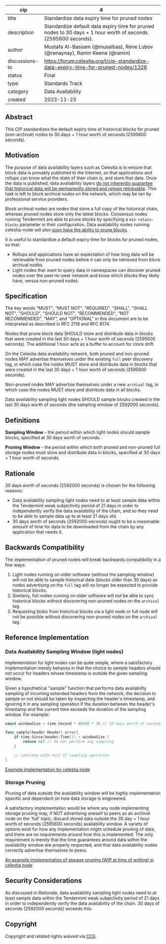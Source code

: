 | cip | 4 |
| - | - |
| title | Standardize data expiry time for pruned nodes |
| description | Standardize default data expiry time for pruned nodes to 30 days + 1 hour worth of seconds (2595600 seconds). |
| author | Mustafa Al-Bassam (@musalbas), Rene Lubov (@renaynay), Ramin Keene (@ramin) |
| discussions-to | <https://forum.celestia.org/t/cip-standardize-data-expiry-time-for-pruned-nodes/1326> |
| status | Final |
| type | Standards Track |
| category | Data Availability |
| created | 2023-11-23 |

## Abstract

This CIP standardizes the default expiry time of historical blocks for pruned (non-archival) nodes to 30 days + 1 hour worth of seconds (2595600 seconds).

## Motivation

The purpose of data availability layers such as Celestia is to ensure that block data is provably published to the Internet, so that applications and rollups can know what the state of their chain is, and store that data. Once the data is published, data availability layers [do not inherently guarantee that historical data will be permanently stored and remain retrievable](https://notes.ethereum.org/@vbuterin/proto_danksharding_faq#If-data-is-deleted-after-30-days-how-would-users-access-older-blobs). This task is left to block archival nodes on the network, which may be ran by professional service providers.

Block archival nodes are nodes that store a full copy of the historical chain, whereas pruned nodes store only the latest blocks. Consensus nodes running Tendermint are able to prune blocks by specifying a `min-retain-blocks` parameter in their configuration. Data availability nodes running celestia-node will also [soon have the ability to prune blocks](https://github.com/celestiaorg/celestia-node/pull/3150/).

It is useful to standardize a default expiry time for blocks for pruned nodes, so that:

* Rollups and applications have an expectation of how long data will be retrievable from pruned nodes before it can only be retrieved from block archival nodes.
* Light nodes that want to query data in namespaces can discover pruned nodes over the peer-to-peer network and know which blocks they likely have, versus non-pruned nodes.

## Specification

The key words "MUST", "MUST NOT", "REQUIRED", "SHALL", "SHALL NOT", "SHOULD", "SHOULD NOT", "RECOMMENDED", "NOT RECOMMENDED", "MAY", and "OPTIONAL" in this document are to be interpreted as described in RFC 2119 and RFC 8174.

Nodes that prune block data SHOULD store and distribute data in blocks that were created in the last 30 days + 1 hour worth of seconds (2595600 seconds). The additional 1 hour acts as a buffer to account for clock drift.

On the Celestia data availability network, both pruned and non-pruned nodes MAY advertise themselves under the existing `full` peer discovery tag, in which case the nodes MUST store and distribute data in blocks that were created in the last 30 days + 1 hour worth of seconds (2595600 seconds).

Non-pruned nodes MAY advertise themselves under a new `archival` tag, in which case the nodes MUST store and distribute data in all blocks.

Data availability sampling light nodes SHOULD sample blocks created in the last 30 days worth of seconds (the sampling window of 2592000 seconds).

## Definitions

**Sampling Window** - the period within which light nodes should sample blocks, specified at 30 days worth of seconds.

**Pruning Window** - the period within which both pruned and non-pruned full storage nodes must store and distribute data in blocks, specified at 30 days + 1 hour worth of seconds.

## Rationale

30 days worth of seconds (2592000 seconds) is chosen for the following reasons:

* Data availability sampling light nodes need to at least sample data within the Tendermint weak subjectivity period of 21 days in order to independently verify the data availability of the chain, and so they need to be able to sample data up to at least 21 days old.
* 30 days worth of seconds (2592000 seconds) ought to be a reasonable amount of time for data to be downloaded from the chain by any application that needs it.

## Backwards Compatibility

The implementation of pruned nodes will break backwards compatibility in a few ways:

1. Light nodes running on older software (without the sampling window) will not be able to sample historical data (blocks older than 30 days) as nodes advertising on the `full` tag will no longer be expected to provide historical blocks.
2. Similarly, full nodes running on older software will not be able to sync historical blocks without discovering non-pruned nodes on the `archival` tag.
3. Requesting blobs from historical blocks via a light node or full node will not be possible without discovering non-pruned nodes on the `archival` tag.

## Reference Implementation

### Data Availability Sampling Window (light nodes)

Implementation for light nodes can be quite simple, where a satisfactory implementation merely behaves in that the choice to sample headers should not occur for headers whose timestamp is outside the given sampling window.

Given a hypothetical "sample" function that performs data availability sampling of incoming extended headers from the network, the decision to sample or not should be taken by inspecting the header's timestamp, and ignoring it in any sampling operation if the duration between the header's timestamp and the current time exceeds the duration of the sampling window. For example:

```go
const windowSize = time.Second * 86400 * 30 // 30 days worth of seconds (2592000 seconds)

func sample(header Header) error{
    if time.Since(header.Time()) > windowSize {
        return nil // do not perform any sampling
    }

    // continue with rest of sampling operation
}
```

[Example implementation by celestia node](https://github.com/celestiaorg/celestia-node/pull/2991)

### Storage Pruning

Pruning of data outside the availability window will be highly implementation specific and dependent on how data storage is engineered.

A satisfactory implementation would be where any node implementing storage pruning may, if NOT advertising oneself to peers as an archival node on the 'full' topic, discard stored data outside the 30 day + 1 hour worth of seconds (2595600 seconds) availability window. A variety of options exist for how any implementation might schedule pruning of data, and there are no requirements around how this is implemented. The only requirement is merely that the time guarantees around data within the availability window are properly respected, and that data availability nodes correctly advertise themselves to peers.

[An example implementation of storage pruning (WIP at time of writing) in celestia node](https://github.com/celestiaorg/celestia-node/pull/3150/files)

## Security Considerations

As discussed in Rationale, data availability sampling light nodes need to at least sample data within the Tendermint weak subjectivity period of 21 days in order to independently verify the data availability of the chain. 30 days of seconds (2592000 seconds) exceeds this.

## Copyright

Copyright and related rights waived via [CC0](../LICENSE).
